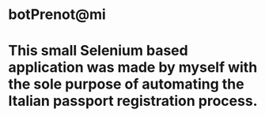 # botPrenot@mi
# This small Selenium based application was made by myself with the sole purpose of automating the Italian passport registration process.
